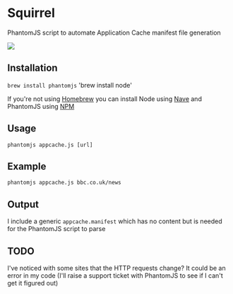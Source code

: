 # Squirrel

PhantomJS script to automate Application Cache manifest file generation

![](https://f.cloud.github.com/assets/180050/824529/9f850cd8-f049-11e2-970f-7461128cfe84.gif)

## Installation

`brew install phantomjs`
'brew install node'

If you're not using [Homebrew](http://brew.sh/) you can install Node using [Nave](https://github.com/isaacs/nave#nave) and PhantomJS using [NPM](https://npmjs.org/package/phantomjs)

## Usage

`phantomjs appcache.js [url]`

## Example

`phantomjs appcache.js bbc.co.uk/news`

## Output

I include a generic `appcache.manifest` which has no content but is needed for the PhantomJS script to parse

## TODO

I've noticed with some sites that the HTTP requests change? It could be an error in my code (I'll raise a support ticket with PhantomJS to see if I can't get it figured out)